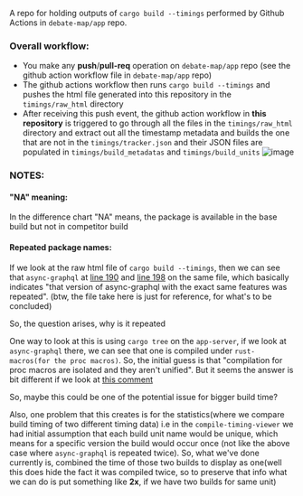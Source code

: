 A repo for holding outputs of ```cargo build --timings``` performed by Github Actions in ```debate-map/app``` repo.

### Overall workflow:
- You make any **push**/**pull-req** operation on `debate-map/app` repo (see the github action workflow file in `debate-map/app` repo)
- The github actions workflow then runs `cargo build --timings` and pushes the html file generated into this repository in the `timings/raw_html` directory
- After receiving this push event, the github action workflow in **this repository** is triggered to go through all the files in the `timings/raw_html` directory
 and extract out all the timestamp metadata and builds the one that are not in the `timings/tracker.json` and their JSON files are populated in `timings/build_metadatas` and `timings/build_units`
![image](https://github.com/user-attachments/assets/433afa8a-5bcd-4bc8-a754-50dc04a59079)

### NOTES:

 #### "NA" meaning:
In the difference chart "NA" means, the package is available in the base build but not in competitor build

 #### Repeated package names:
If we look at the raw html file of `cargo build --timings`, then we can see that `async-graphql` at
[line 190](https://github.com/debate-map/compile-timings/blob/5b1585495f384af7aa7e884b7b9b00eae58f2268/docs/timings/raw_html/cargo-timing-20241006T165204Z.html#L190) and
[ line 198](https://github.com/debate-map/compile-timings/blob/5b1585495f384af7aa7e884b7b9b00eae58f2268/docs/timings/raw_html/cargo-timing-20241006T165204Z.html#L198) on the same file, which basically
indicates "that version of async-graphql with the exact same features was repeated".
(btw, the file take here is just for reference, for what's to be concluded)

So, the question arises, why is it repeated

One way to look at this is using `cargo tree` on the `app-server`, if we look at `async-graphql` there, we can see that
one is compiled under `rust-macros(for the proc macros)`. So, the initial guess is that "compilation for proc macros are isolated and they aren't unified".
But it seems the answer is bit different if we look at
[this comment](https://github.com/rust-lang/cargo/issues/13321#issuecomment-1899332106)

So, maybe this could be one of the potential issue for bigger build time?

Also, one problem that this creates is for the statistics(where we compare build timing of two different timing data) i.e in the `compile-timing-viewer` we had initial assumption that each build unit name would be unique, which means for a specific version the build would occur once (not like the above case where `async-graphql` is repeated twice).
So, what we've done currently is, combined the time of those two builds to display as one(well this does hide the fact it was compiled twice, so to preserve that info what we can do is put something like **2x**, if we have two builds for same unit)
